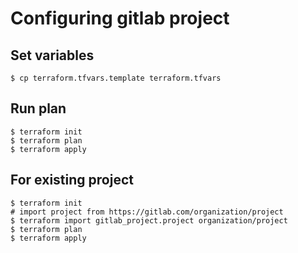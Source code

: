 # Configuring gitlab project

## Set variables

```console
$ cp terraform.tfvars.template terraform.tfvars
```

## Run plan

```console
$ terraform init
$ terraform plan
$ terraform apply
```

## For existing project

```console
$ terraform init
# import project from https://gitlab.com/organization/project
$ terraform import gitlab_project.project organization/project
$ terraform plan
$ terraform apply
```

